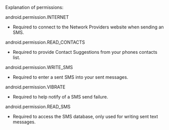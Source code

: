 Explanation of permissions:

android.permission.INTERNET
 * Required to connect to the Network Providers website when sending an SMS.

android.permission.READ_CONTACTS
 * Required to provide Contact Suggestions from your phones contacts list.

android.permission.WRITE_SMS
 * Required to enter a sent SMS into your sent messages.

android.permission.VIBRATE
 * Required to help notify of a SMS send failure.

android.permission.READ_SMS
 * Required to access the SMS database, only used for writing sent text messages.
